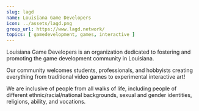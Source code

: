 ```yaml
---
slug: lagd
name: Louisiana Game Developers
icon: ../assets/lagd.png
group_url: https://www.lagd.network/
topics: [ gamedevelopment, games, interactive ]
---
```


Louisiana Game Developers is an organization dedicated to fostering and promoting the game development community in Louisiana.

Our community welcomes students, professionals, and hobbyists creating everything from traditional video games to experimental interactive art!

We are inclusive of people from all walks of life, including people of different ethnic/racial/national backgrounds, sexual and gender identities, religions, ability, and vocations.
